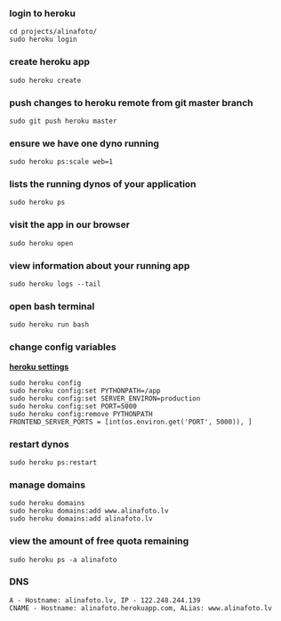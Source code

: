 ### login to heroku
```
cd projects/alinafoto/
sudo heroku login
```

### create heroku app
```
sudo heroku create
```

### push changes to heroku remote from git master branch
```
sudo git push heroku master
```

### ensure we have one dyno running
```
sudo heroku ps:scale web=1
```

### lists the running dynos of your application
```
sudo heroku ps
```

### visit the app in our browser 
```
sudo heroku open
```

### view information about your running app
```
sudo heroku logs --tail
```

### open bash terminal
```
sudo heroku run bash
```

### change config variables
__[heroku settings](https://dashboard.heroku.com/apps/alinafoto/settings)__
```
sudo heroku config
sudo heroku config:set PYTHONPATH=/app
sudo heroku config:set SERVER_ENVIRON=production
sudo heroku config:set PORT=5000
sudo heroku config:remove PYTHONPATH
FRONTEND_SERVER_PORTS = [int(os.environ.get('PORT', 5000)), ]
```

### restart dynos
```
sudo heroku ps:restart
```

### manage domains
```
sudo heroku domains
sudo heroku domains:add www.alinafoto.lv
sudo heroku domains:add alinafoto.lv
```

### view the amount of free quota remaining
```
sudo heroku ps -a alinafoto
```

### DNS
```
A - Hostname: alinafoto.lv, IP - 122.248.244.139
CNAME - Hostname: alinafoto.herokuapp.com, ALias: www.alinafoto.lv
```
